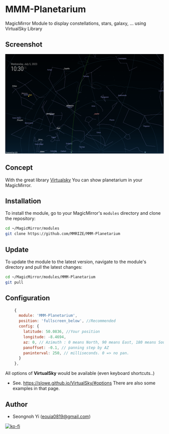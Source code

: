 # MMM-Planetarium

MagicMirror Module to display constellations, stars, galaxy, ... using VirtualSky Library

## Screenshot

![screenshot](screenshot.png)

## Concept

With the great library [Virtualsky](https://github.com/slowe/VirtualSky) You can show planetarium in your MagicMirror.

## Installation

To install the module, go to your MagicMirror's `modules` directory and clone the repository:

```sh
cd ~/MagicMirror/modules
git clone https://github.com/MMRIZE/MMM-Planetarium
```

## Update

To update the module to the latest version, navigate to the module's directory and pull the latest changes:

```sh
cd ~/MagicMirror/modules/MMM-Planetarium
git pull
```

## Configuration

```js
    {
      module: 'MMM-Planetarium',
      position: 'fullscreen_below', //Recommended
      config: {
        latitude: 50.0836, //Your position
        longitude: -8.4694,
        az: 0, // Azimuth : 0 means North, 90 means East, 180 means South, ...
        panoffset: -0.1, // panning step by AZ
        paninterval: 250, // milliseconds. 0 => no pan.
      }
    },
```

All options of **VirtualSky** would be available (even keyboard shortcuts..)

- See. https://slowe.github.io/VirtualSky/#options There are also some examples in that page.

## Author

- Seongnoh Yi (eouia0819@gmail.com)

[![ko-fi](https://ko-fi.com/img/githubbutton_sm.svg)](https://ko-fi.com/Y8Y56IFLK)
